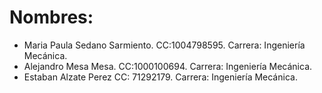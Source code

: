 # Nombres:
- Maria Paula Sedano Sarmiento. CC:1004798595. Carrera: Ingeniería Mecánica. 
- Alejandro Mesa Mesa. CC:1000100694. Carrera: Ingeniería Mecánica. 
- Estaban Alzate Perez CC: 71292179. Carrera: Ingeniería Mecánica. 
